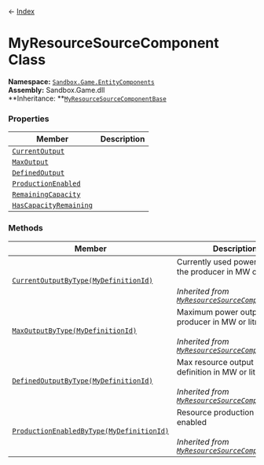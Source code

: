 ← [Index](ApiIndex)
# MyResourceSourceComponent Class
**Namespace:** [`Sandbox.Game.EntityComponents`](Sandbox.Game.EntityComponents)  
**Assembly:** Sandbox.Game.dll  
**Inheritance: **[`MyResourceSourceComponentBase`](VRage.Game.Components.MyResourceSourceComponentBase)

### Properties
|Member|Description|
|---|---|
|[`CurrentOutput`](Sandbox.Game.EntityComponents.CurrentOutput)||
|[`MaxOutput`](Sandbox.Game.EntityComponents.MaxOutput)||
|[`DefinedOutput`](Sandbox.Game.EntityComponents.DefinedOutput)||
|[`ProductionEnabled`](Sandbox.Game.EntityComponents.ProductionEnabled)||
|[`RemainingCapacity`](Sandbox.Game.EntityComponents.RemainingCapacity)||
|[`HasCapacityRemaining`](Sandbox.Game.EntityComponents.HasCapacityRemaining)||
### Methods
|Member|Description|
|---|---|
|[`CurrentOutputByType(MyDefinitionId)`](VRage.Game.Components.CurrentOutputByType)|Currently used power output of the producer in MW or litres/h.<br/><br/>_Inherited from [`MyResourceSourceComponentBase`](Sandbox.Game.EntityComponents.MyResourceSourceComponent)_|
|[`MaxOutputByType(MyDefinitionId)`](VRage.Game.Components.MaxOutputByType)|Maximum power output of the producer in MW or litres/h.<br/><br/>_Inherited from [`MyResourceSourceComponentBase`](Sandbox.Game.EntityComponents.MyResourceSourceComponent)_|
|[`DefinedOutputByType(MyDefinitionId)`](VRage.Game.Components.DefinedOutputByType)|Max resource output defined in definition in MW or litres/h.<br/><br/>_Inherited from [`MyResourceSourceComponentBase`](Sandbox.Game.EntityComponents.MyResourceSourceComponent)_|
|[`ProductionEnabledByType(MyDefinitionId)`](VRage.Game.Components.ProductionEnabledByType)|Resource production is enabled<br/><br/>_Inherited from [`MyResourceSourceComponentBase`](Sandbox.Game.EntityComponents.MyResourceSourceComponent)_|
